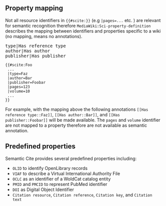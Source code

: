 ## Property mapping

Not all resource identifiers in `{{#scite:}}` (e.g `|pages=...` etc. ) are relevant for semantic recognition
therefore `MediaWiki:Sci-property-definition` describes the mapping between identifiers
and properties specific to a wiki (no mapping, means no annotations).

<pre>
type|Has reference type
author|Has author
publisher|Has publisher
</pre>

```
{{#scite:Foo
 ...
 |type=Faz
 |author=Bar
 |publisher=Foobar
 |pages=123
 |volume=10
 ...
}}
```
For example, with the mapping above the following annotations `[[Has reference type::Faz]]`, `[[Has author::Bar]]`, and
`[[Has publisher::Foobar]]` will be made available. The `pages` and `volume` identifier are not mapped to a
property therefore are not available as semantic annotation.

## Predefined properties

Semantic Cite provides several predefined properties including:

- `OLID` to identify OpenLibrary records
- `VIAF` to describe a Virtual International Authority File
- `OCLC` as an identifier of a WoldCat catalog entity
- `PMID` and `PMCID` to represent PubMed identifier
- `DOI` as Digital Object Identifier
- `Citation resource`, `Citation reference`, `Citation key`, and `Citation text`
